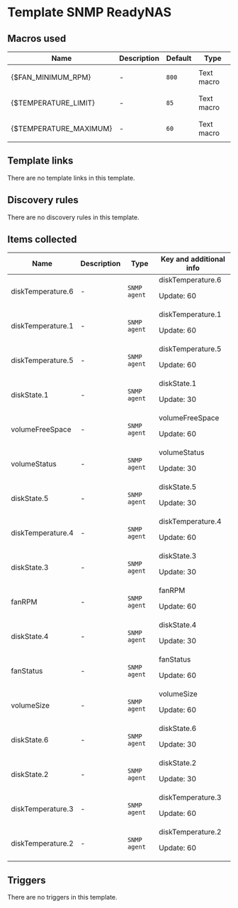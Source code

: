 # Template SNMP ReadyNAS

## Macros used

|Name|Description|Default|Type|
|----|-----------|-------|----|
|{$FAN_MINIMUM_RPM}|<p>-</p>|`800`|Text macro|
|{$TEMPERATURE_LIMIT}|<p>-</p>|`85`|Text macro|
|{$TEMPERATURE_MAXIMUM}|<p>-</p>|`60`|Text macro|


## Template links

There are no template links in this template.

## Discovery rules

There are no discovery rules in this template.

## Items collected

|Name|Description|Type|Key and additional info|
|----|-----------|----|----|
|diskTemperature.6|<p>-</p>|`SNMP agent`|diskTemperature.6<p>Update: 60</p>|
|diskTemperature.1|<p>-</p>|`SNMP agent`|diskTemperature.1<p>Update: 60</p>|
|diskTemperature.5|<p>-</p>|`SNMP agent`|diskTemperature.5<p>Update: 60</p>|
|diskState.1|<p>-</p>|`SNMP agent`|diskState.1<p>Update: 30</p>|
|volumeFreeSpace|<p>-</p>|`SNMP agent`|volumeFreeSpace<p>Update: 60</p>|
|volumeStatus|<p>-</p>|`SNMP agent`|volumeStatus<p>Update: 30</p>|
|diskState.5|<p>-</p>|`SNMP agent`|diskState.5<p>Update: 30</p>|
|diskTemperature.4|<p>-</p>|`SNMP agent`|diskTemperature.4<p>Update: 60</p>|
|diskState.3|<p>-</p>|`SNMP agent`|diskState.3<p>Update: 30</p>|
|fanRPM|<p>-</p>|`SNMP agent`|fanRPM<p>Update: 60</p>|
|diskState.4|<p>-</p>|`SNMP agent`|diskState.4<p>Update: 30</p>|
|fanStatus|<p>-</p>|`SNMP agent`|fanStatus<p>Update: 60</p>|
|volumeSize|<p>-</p>|`SNMP agent`|volumeSize<p>Update: 60</p>|
|diskState.6|<p>-</p>|`SNMP agent`|diskState.6<p>Update: 30</p>|
|diskState.2|<p>-</p>|`SNMP agent`|diskState.2<p>Update: 30</p>|
|diskTemperature.3|<p>-</p>|`SNMP agent`|diskTemperature.3<p>Update: 60</p>|
|diskTemperature.2|<p>-</p>|`SNMP agent`|diskTemperature.2<p>Update: 60</p>|


## Triggers

There are no triggers in this template.

